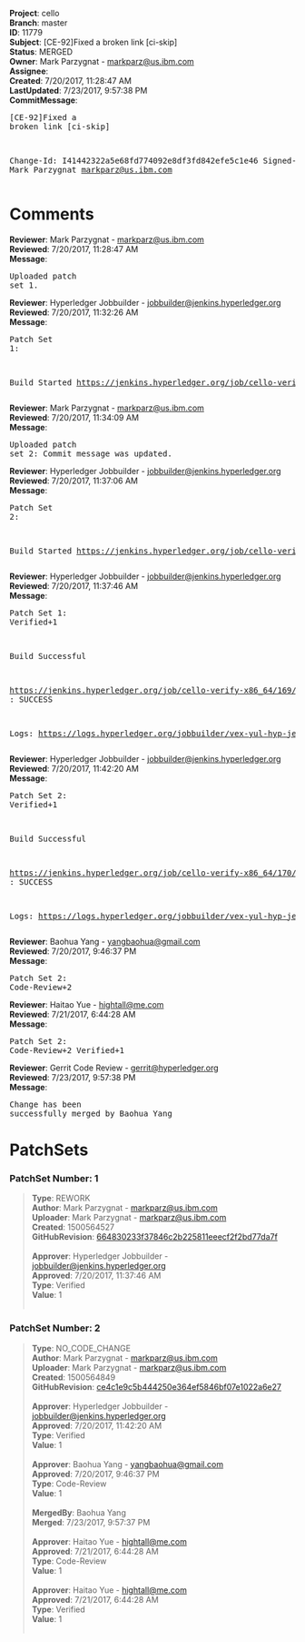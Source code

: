<strong>Project</strong>: cello<br><strong>Branch</strong>: master<br><strong>ID</strong>: 11779<br><strong>Subject</strong>: [CE-92]Fixed a broken link [ci-skip]<br><strong>Status</strong>: MERGED<br><strong>Owner</strong>: Mark Parzygnat - markparz@us.ibm.com<br><strong>Assignee</strong>:<br><strong>Created</strong>: 7/20/2017, 11:28:47 AM<br><strong>LastUpdated</strong>: 7/23/2017, 9:57:38 PM<br><strong>CommitMessage</strong>:<br><pre>[CE-92]Fixed a broken link
[ci-skip]

Change-Id: I41442322a5e68fd774092e8df3fd842efe5c1e46
Signed-off-by: Mark Parzygnat <markparz@us.ibm.com>
</pre><h1>Comments</h1><strong>Reviewer</strong>: Mark Parzygnat - markparz@us.ibm.com<br><strong>Reviewed</strong>: 7/20/2017, 11:28:47 AM<br><strong>Message</strong>: <pre>Uploaded patch set 1.</pre><strong>Reviewer</strong>: Hyperledger Jobbuilder - jobbuilder@jenkins.hyperledger.org<br><strong>Reviewed</strong>: 7/20/2017, 11:32:26 AM<br><strong>Message</strong>: <pre>Patch Set 1:

Build Started https://jenkins.hyperledger.org/job/cello-verify-x86_64/169/</pre><strong>Reviewer</strong>: Mark Parzygnat - markparz@us.ibm.com<br><strong>Reviewed</strong>: 7/20/2017, 11:34:09 AM<br><strong>Message</strong>: <pre>Uploaded patch set 2: Commit message was updated.</pre><strong>Reviewer</strong>: Hyperledger Jobbuilder - jobbuilder@jenkins.hyperledger.org<br><strong>Reviewed</strong>: 7/20/2017, 11:37:06 AM<br><strong>Message</strong>: <pre>Patch Set 2:

Build Started https://jenkins.hyperledger.org/job/cello-verify-x86_64/170/</pre><strong>Reviewer</strong>: Hyperledger Jobbuilder - jobbuilder@jenkins.hyperledger.org<br><strong>Reviewed</strong>: 7/20/2017, 11:37:46 AM<br><strong>Message</strong>: <pre>Patch Set 1: Verified+1

Build Successful 

https://jenkins.hyperledger.org/job/cello-verify-x86_64/169/ : SUCCESS

Logs: https://logs.hyperledger.org/jobbuilder/vex-yul-hyp-jenkins-1/cello-verify-x86_64/169</pre><strong>Reviewer</strong>: Hyperledger Jobbuilder - jobbuilder@jenkins.hyperledger.org<br><strong>Reviewed</strong>: 7/20/2017, 11:42:20 AM<br><strong>Message</strong>: <pre>Patch Set 2: Verified+1

Build Successful 

https://jenkins.hyperledger.org/job/cello-verify-x86_64/170/ : SUCCESS

Logs: https://logs.hyperledger.org/jobbuilder/vex-yul-hyp-jenkins-1/cello-verify-x86_64/170</pre><strong>Reviewer</strong>: Baohua Yang - yangbaohua@gmail.com<br><strong>Reviewed</strong>: 7/20/2017, 9:46:37 PM<br><strong>Message</strong>: <pre>Patch Set 2: Code-Review+2</pre><strong>Reviewer</strong>: Haitao Yue - hightall@me.com<br><strong>Reviewed</strong>: 7/21/2017, 6:44:28 AM<br><strong>Message</strong>: <pre>Patch Set 2: Code-Review+2 Verified+1</pre><strong>Reviewer</strong>: Gerrit Code Review - gerrit@hyperledger.org<br><strong>Reviewed</strong>: 7/23/2017, 9:57:38 PM<br><strong>Message</strong>: <pre>Change has been successfully merged by Baohua Yang</pre><h1>PatchSets</h1><h3>PatchSet Number: 1</h3><blockquote><strong>Type</strong>: REWORK<br><strong>Author</strong>: Mark Parzygnat - markparz@us.ibm.com<br><strong>Uploader</strong>: Mark Parzygnat - markparz@us.ibm.com<br><strong>Created</strong>: 1500564527<br><strong>GitHubRevision</strong>: [664830233f37846c2b225811eeecf2f2bd77da7f](https://github.com/hyperledger/cello/commit/664830233f37846c2b225811eeecf2f2bd77da7f)<br><br><strong>Approver</strong>: Hyperledger Jobbuilder - jobbuilder@jenkins.hyperledger.org<br><strong>Approved</strong>: 7/20/2017, 11:37:46 AM<br><strong>Type</strong>: Verified<br><strong>Value</strong>: 1<br><br></blockquote><h3>PatchSet Number: 2</h3><blockquote><strong>Type</strong>: NO_CODE_CHANGE<br><strong>Author</strong>: Mark Parzygnat - markparz@us.ibm.com<br><strong>Uploader</strong>: Mark Parzygnat - markparz@us.ibm.com<br><strong>Created</strong>: 1500564849<br><strong>GitHubRevision</strong>: [ce4c1e9c5b444250e364ef5846bf07e1022a6e27](https://github.com/hyperledger/cello/commit/ce4c1e9c5b444250e364ef5846bf07e1022a6e27)<br><br><strong>Approver</strong>: Hyperledger Jobbuilder - jobbuilder@jenkins.hyperledger.org<br><strong>Approved</strong>: 7/20/2017, 11:42:20 AM<br><strong>Type</strong>: Verified<br><strong>Value</strong>: 1<br><br><strong>Approver</strong>: Baohua Yang - yangbaohua@gmail.com<br><strong>Approved</strong>: 7/20/2017, 9:46:37 PM<br><strong>Type</strong>: Code-Review<br><strong>Value</strong>: 1<br><br><strong>MergedBy</strong>: Baohua Yang<br><strong>Merged</strong>: 7/23/2017, 9:57:37 PM<br><br><strong>Approver</strong>: Haitao Yue - hightall@me.com<br><strong>Approved</strong>: 7/21/2017, 6:44:28 AM<br><strong>Type</strong>: Code-Review<br><strong>Value</strong>: 1<br><br><strong>Approver</strong>: Haitao Yue - hightall@me.com<br><strong>Approved</strong>: 7/21/2017, 6:44:28 AM<br><strong>Type</strong>: Verified<br><strong>Value</strong>: 1<br><br></blockquote>